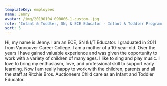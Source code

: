 ```yaml
---
templateKey: employees
name: Jenny
avatar: /img/20190104_090006-1-custom-.jpg
role: 'Infant & Toddler, SN, & ECE Educator - Infant & Toddler Program '
sort: 5
---
```

Hi, my name is Jenny. I am an ECE, SN & I/T Educator. I graduated in 2011 from Vancouver Career College. I am a mother of a 10-year-old. Over the years I have gained valuable experience and was given the opportunity to work with a variety of children of many ages. I like to sing and play music. I love to bring my enthusiasm, love, and professional skill to support early learning. Now I am really happy to work with the children, parents and all the staff at Ritchie Bros. Auctioneers Child care as an Infant and Toddler Educator.
